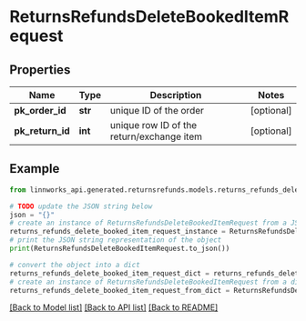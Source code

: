 # ReturnsRefundsDeleteBookedItemRequest


## Properties

Name | Type | Description | Notes
------------ | ------------- | ------------- | -------------
**pk_order_id** | **str** | unique ID of the order | [optional] 
**pk_return_id** | **int** | unique row ID of the return/exchange item | [optional] 

## Example

```python
from linnworks_api.generated.returnsrefunds.models.returns_refunds_delete_booked_item_request import ReturnsRefundsDeleteBookedItemRequest

# TODO update the JSON string below
json = "{}"
# create an instance of ReturnsRefundsDeleteBookedItemRequest from a JSON string
returns_refunds_delete_booked_item_request_instance = ReturnsRefundsDeleteBookedItemRequest.from_json(json)
# print the JSON string representation of the object
print(ReturnsRefundsDeleteBookedItemRequest.to_json())

# convert the object into a dict
returns_refunds_delete_booked_item_request_dict = returns_refunds_delete_booked_item_request_instance.to_dict()
# create an instance of ReturnsRefundsDeleteBookedItemRequest from a dict
returns_refunds_delete_booked_item_request_from_dict = ReturnsRefundsDeleteBookedItemRequest.from_dict(returns_refunds_delete_booked_item_request_dict)
```
[[Back to Model list]](../README.md#documentation-for-models) [[Back to API list]](../README.md#documentation-for-api-endpoints) [[Back to README]](../README.md)


